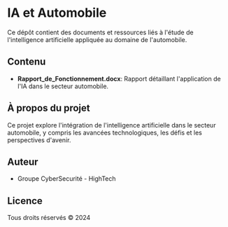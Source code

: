 # IA et Automobile

Ce dépôt contient des documents et ressources liés à l'étude de l'intelligence artificielle appliquée au domaine de l'automobile.

## Contenu

- **Rapport_de_Fonctionnement.docx**: Rapport détaillant l'application de l'IA dans le secteur automobile.

## À propos du projet

Ce projet explore l'intégration de l'intelligence artificielle dans le secteur automobile, y compris les avancées technologiques, les défis et les perspectives d'avenir.

## Auteur

- Groupe CyberSecurité - HighTech

## Licence

Tous droits réservés © 2024 